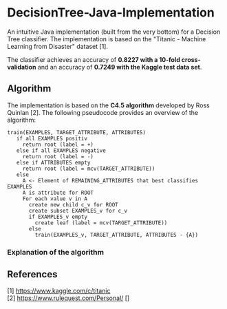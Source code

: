# DecisionTree-Java-Implementation
An intuitive Java implementation (built from the very bottom) for a Decision Tree classifier. The implementation is based on the "Titanic - Machine Learning from Disaster" dataset [1].

The classifier achieves an accuracy of **0.8227 with a 10-fold cross-validation** and an accuracy of **0.7249 with the Kaggle test data set**.

## Algorithm
The implementation is based on the **C4.5 algorithm** developed by Ross Quinlan [2]. The following pseudocode provides an overview of the algorithm:
```
train(EXAMPLES, TARGET_ATTRIBUTE, ATTRIBUTES)
   if all EXAMPLES positiv
     return root (label = +)
   else if all EXAMPLES negative
     return root (label = -)
   else if ATTRIBUTES empty
     return root (label = mcv(TARGET_ATTRIBUTE))
   else
     A <- Element of REMAINING_ATTRIBUTES that best classifies EXAMPLES
     A is attribute for ROOT
     For each value v in A
       create new child c_v for ROOT
       create subset EXAMPLES_v for c_v
       if EXAMPLES_v empty
         create leaf (label = mcv(TARGET_ATTRIBUTE))
       else
         train(EXAMPLES_v, TARGET_ATTRIBUTE, ATTRIBUTES - {A})
```
### Explanation of the algorithm


## References
[1] https://www.kaggle.com/c/titanic<br/>
[2] https://www.rulequest.com/Personal/
[]
